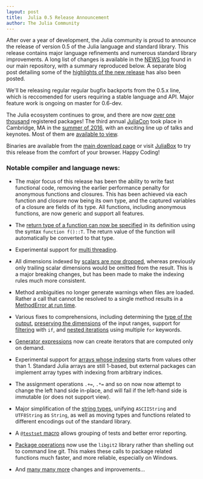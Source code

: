 ```yaml
---
layout: post
title:  Julia 0.5 Release Announcement
author: The Julia Community
---
```


After over a year of development, the Julia community is proud to announce
the release of version 0.5 of the Julia language and standard library.
This release contains major language refinements and numerous standard library improvements.
A long list of changes is available in the [NEWS log](https://github.com/JuliaLang/julia/blob/release-0.5/NEWS.md#julia-v050-release-notes) found in our main repository, with a summary reproduced below.
A separate blog post detailing some of the [highlights of the new release](/blog/2016/10/julia-0.5-highlights/) has also been posted.

We'll be releasing regular regular bugfix backports from the 0.5.x line, which is reccomended for users requiring a stable language and API.
Major feature work is ongoing on master for 0.6-dev.

The Julia ecosystem continues to grow, and there are now [over one thousand](http://pkg.julialang.org/pulse.html) registered packages!
The third annual [JuliaCon](http://juliacon.org/) took place in Cambridge, MA in the [summer of 2016](http://julialang.org/blog/2016/09/juliacon2016), with an exciting line up of talks and keynotes.
Most of them are [available to view](https://www.youtube.com/playlist?list=PLP8iPy9hna6SQPwZUDtAM59-wPzCPyD_S).

Binaries are available from the [main download page](http://julialang.org/downloads/) or visit [JuliaBox](https://juliabox.com/) to try this release from the comfort of your browser. Happy Coding!

### Notable compiler and language news:

- The major focus of this release has been the ability to write fast functional code, removing the earlier performance penalty for anonymous functions and closures.
This has been achieved via each function and closure now being its own type, and the captured variables of a closure are fields of its type.
All functions, including anonymous functions, are now generic and support all features.

- The [return type of a function can now be specified](https://github.com/JuliaLang/julia/issues/1090) in its definition using the syntax `function f()::T`.
The return value of the function will automatically be converted to that type.

- Experimental support for [multi threading](http://docs.julialang.org/en/latest/manual/parallel-computing/#multi-threading-experimental).

- All dimensions indexed by [scalars are now dropped](https://github.com/JuliaLang/julia/issues/13612), whereas previously only trailing scalar dimensions would be omitted from the result.
This is a major breaking changes, but has been made to make the indexing rules much more consistent.

- Method ambiguities no longer generate warnings when files are loaded. Rather a call that cannot be resolved to a single method results in a [MethodError at run time](https://github.com/JuliaLang/julia/issues/6190).

- Various fixes to comprehensions, including determining the [type of the output](https://github.com/JuliaLang/julia/issues/7258), [preserving the dimensions](https://github.com/JuliaLang/julia/issues/16622) of the input ranges, support for [filtering](https://github.com/JuliaLang/julia/issues/550) with `if`, and [nested iterations](https://github.com/JuliaLang/julia/issues/4867) using multiple `for` keywords.

- [Generator expressions](https://github.com/JuliaLang/julia/issues/4470) now can create iterators that are computed only on demand.

- Experimental support for [arrays whose indexing](https://github.com/JuliaLang/julia/issues/16260) starts from values other than 1.
Standard Julia arrays are still 1-based, but external packages can implement array types with indexing from arbitrary indices.

- The assignment operations `.+=`, `.*=` and so on now now attempt to change the left hand side in-place, and will fail if the left-hand side is immutable (or does not support view).

- Major simplification of the [string types](https://github.com/JuliaLang/julia/issues/16107), unifying `ASCIIString` and `UTF8String` as `String`, as well as moving types and functions related to different encodings out of the standard library.

- A [`@testset` macro](https://github.com/JuliaLang/julia/issues/13062) allows grouping of tests and better error reporting.

- [Package operations](https://github.com/JuliaLang/julia/issues/11196) now use the `libgit2` library rather than shelling out to command line git. This makes these calls to package related functions much faster, and more reliable, especially on Windows.

- And [many many more](https://github.com/JuliaLang/julia/blob/release-0.5/NEWS.md#julia-v050-release-notes) changes and improvements...
